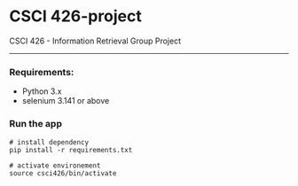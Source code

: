 # CSCI 426-project
CSCI 426 - Information Retrieval Group Project

----


### Requirements:
  * Python 3.x
  * selenium 3.141 or above
  
### Run the app
  ```
  # install dependency
  pip install -r requirements.txt
  
  # activate environement
  source csci426/bin/activate
  ```
